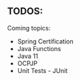 TODOS:
---

Coming topics:
- Spring Certification
- Java Functions
- Java 11
- OCPJP
- Unit Tests - JUnit
